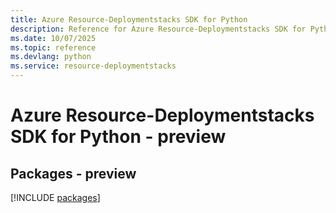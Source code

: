 ```yaml
---
title: Azure Resource-Deploymentstacks SDK for Python
description: Reference for Azure Resource-Deploymentstacks SDK for Python
ms.date: 10/07/2025
ms.topic: reference
ms.devlang: python
ms.service: resource-deploymentstacks
---
```

# Azure Resource-Deploymentstacks SDK for Python - preview
## Packages - preview
[!INCLUDE [packages](resource-deploymentstacks-index.md)]
